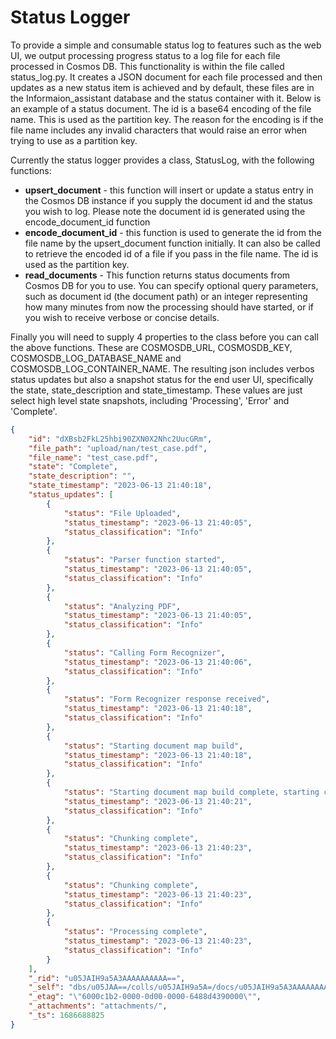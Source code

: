 # Status Logger

To provide a simple and consumable status log to features such as the web UI, we output processing progress status to a log file for each file processed in Cosmos DB. This functionality is within the file called status_log.py. It creates a JSON document for each file processed and then updates as a new status item is achieved and by default, these files are in the Informaion_assistant database and the status container with it. Below is an example of a status document. The id is a base64 encoding of the file name. This is used as the partition key. The reason for the encoding is if the file name includes any invalid characters that would raise an error when trying to use as a partition key.

Currently the status logger provides a class, StatusLog, with the following functions:

- **upsert_document** - this function will insert or update a status entry in the Cosmos DB instance if you supply the document id and the status you wish to log. Please note the document id is generated using the encode_document_id function
- **encode_document_id** - this function is used to generate the id from the file name by the upsert_document function initially. It can also be called to retrieve the encoded id of a file if you pass in the file name. The id is used as the partition key.
- **read_documents** - This function returns status documents from Cosmos DB for you to use. You can specify optional query parameters, such as document id (the document path) or an integer representing how many minutes from now the processing should have started, or if you wish to receive verbose or concise details.

Finally you will need to supply 4 properties to the class before you can call the above functions. These are COSMOSDB_URL, COSMOSDB_KEY, COSMOSDB_LOG_DATABASE_NAME and COSMOSDB_LOG_CONTAINER_NAME. The resulting json includes verbos status updates but also a snapshot status for the end user UI, specifically the state, state_description and state_timestamp. These values are just select high level state snapshots, including 'Processing', 'Error' and 'Complete'.

````json
{
    "id": "dXBsb2FkL25hbi90ZXN0X2Nhc2UucGRm",
    "file_path": "upload/nan/test_case.pdf",
    "file_name": "test_case.pdf",
    "state": "Complete",
    "state_description": "",
    "state_timestamp": "2023-06-13 21:40:18",
    "status_updates": [
        {
            "status": "File Uploaded",
            "status_timestamp": "2023-06-13 21:40:05",
            "status_classification": "Info"
        },
        {
            "status": "Parser function started",
            "status_timestamp": "2023-06-13 21:40:05",
            "status_classification": "Info"
        },
        {
            "status": "Analyzing PDF",
            "status_timestamp": "2023-06-13 21:40:05",
            "status_classification": "Info"
        },
        {
            "status": "Calling Form Recognizer",
            "status_timestamp": "2023-06-13 21:40:06",
            "status_classification": "Info"
        },
        {
            "status": "Form Recognizer response received",
            "status_timestamp": "2023-06-13 21:40:18",
            "status_classification": "Info"
        },
        {
            "status": "Starting document map build",
            "status_timestamp": "2023-06-13 21:40:18",
            "status_classification": "Info"
        },
        {
            "status": "Starting document map build complete, starting chunking",
            "status_timestamp": "2023-06-13 21:40:21",
            "status_classification": "Info"
        },
        {
            "status": "Chunking complete",
            "status_timestamp": "2023-06-13 21:40:23",
            "status_classification": "Info"
        },
        {
            "status": "Chunking complete",
            "status_timestamp": "2023-06-13 21:40:23",
            "status_classification": "Info"
        },
        {
            "status": "Processing complete",
            "status_timestamp": "2023-06-13 21:40:23",
            "status_classification": "Info"
        }
    ],
    "_rid": "u05JAIH9a5A3AAAAAAAAAA==",
    "_self": "dbs/u05JAA==/colls/u05JAIH9a5A=/docs/u05JAIH9a5A3AAAAAAAAAA==/",
    "_etag": "\"6000c1b2-0000-0d00-0000-6488d4390000\"",
    "_attachments": "attachments/",
    "_ts": 1686688825
}
````